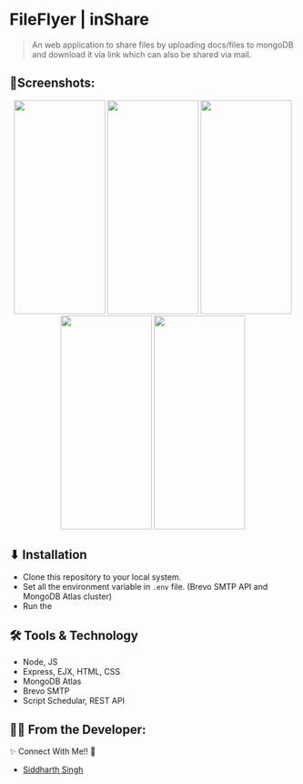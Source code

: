 # FileFlyer | inShare

> An web application to share files by uploading docs/files to mongoDB and download it via link which can also be shared via mail.

## 📱Screenshots:
<p align="center">
  <img width="160" height="375" src="https://github.com/SiddyDevelops/Plotline-AppDev/assets/72121163/dbeff383-0732-46f7-a9b9-c776b39cf0d0">
   <img width="160" height="375" src="https://github.com/SiddyDevelops/Plotline-AppDev/assets/72121163/dd913733-da17-49dd-8aaa-2c9f26618869">
  <img width="160" height="375" src="https://github.com/SiddyDevelops/Plotline-AppDev/assets/72121163/cfc3ddd5-835c-4241-a605-7b215829ab4c">
  <img width="160" height="375" src="https://github.com/SiddyDevelops/Plotline-AppDev/assets/72121163/0036ee59-2289-4dd0-b5c3-ba7fdaedc599">
  <img width="160" height="375" src="https://github.com/SiddyDevelops/Plotline-AppDev/assets/72121163/c4317d3e-9aea-41b4-ba1b-5f05363b1daa">
</p>


## ⬇ Installation

- Clone this repository to your local system. 
- Set all the environment variable in ``.env`` file. (Brevo SMTP API and MongoDB Atlas cluster)
- Run the 

## 🛠️ Tools & Technology

- Node, JS
- Express, EJX, HTML, CSS
- MongoDB Atlas
- Brevo SMTP
- Script Schedular, REST API

## 👨‍💻 From the Developer:

✨ Connect With Me!! 🚀
- <a target="_blank" href="https://siddydevelops.netlify.app/">Siddharth Singh<a/>